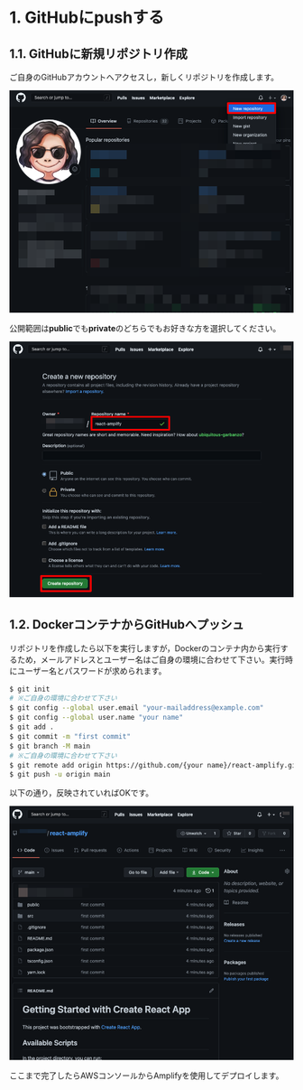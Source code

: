 # 1. GitHubにpushする

## 1.1. GitHubに新規リポジトリ作成

ご自身のGitHubアカウントへアクセスし，新しくリポジトリを作成します。

![](./img/2021-05-05-23-52-17.png)

公開範囲は**public**でも**private**のどちらでもお好きな方を選択してください。

![](./img/2021-05-06-00-01-52.png)

## 1.2. DockerコンテナからGitHubへプッシュ

リポジトリを作成したら以下を実行しますが，Dockerのコンテナ内から実行するため，メールアドレスとユーザー名はご自身の環境に合わせて下さい。実行時にユーザー名とパスワードが求められます。

```bash
$ git init
# ※ご自身の環境に合わせて下さい
$ git config --global user.email "your-mailaddress@example.com"
$ git config --global user.name "your name"
$ git add .
$ git commit -m "first commit"
$ git branch -M main
# ※ご自身の環境に合わせて下さい
$ git remote add origin https://github.com/{your name}/react-amplify.git
$ git push -u origin main
```

以下の通り，反映されていればOKです。

![](./img/2021-05-06-00-31-53.png)

ここまで完了したらAWSコンソールからAmplifyを使用してデプロイします。